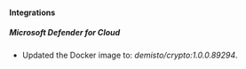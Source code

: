 #### Integrations
##### Microsoft Defender for Cloud
- Updated the Docker image to: *demisto/crypto:1.0.0.89294*.
